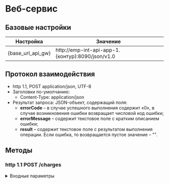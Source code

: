 # Веб-сервис
## Базовые настройки
 Настройка  | Значение
  ------------- | -------------
  {base_url_api_gw}  | 	http://emp-int-api-app-1.{контур}:8090/json/v1.0
## Протокол взаимодействия
 * http 1.1, POST application/json, UTF-8
 * Заголовки по-умолчанию:
   * Content-Type: application/json
 * Результат запроса: JSON-объект, содержащий поля:
   * **errorCode** – в случае успешного выполнения содержит «0», в случае возникновения ошибки возвращает числовой код ошибки;
   * **errorMessage** – содержит текстовое поле с кратким описанием ошибки;
   * **result** – содержит текстовое поле с результатом выполнения операции. Если ошибка, то возвращается пустое значение – "". 
## Методы
### http 1.1 POST /charges
<details>
<summary>Входные параметры</summary>

  Наименование  | Обязательность | Тип данных | Формат данных | Комментарий
  ------------- | ------------- | ------------- | ------------- | -------------
 payerIdList | + | array of payerIdList	|  | Список идентификаторов плательщика
 ------------- | ------------- | ------------- | ------------- | -------------
 ------------- | ------------- | ------------- | ------------- | -------------
 ------------- | ------------- | ------------- | ------------- | -------------

</details>

